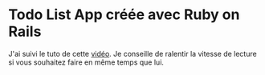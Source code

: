 # Todo List App créée avec Ruby on Rails

J'ai suivi le tuto de cette [vidéo](https://www.youtube.com/watch?v=fd1Vn-Wvy2w).
Je conseille de ralentir la vitesse de lecture si vous souhaitez faire en même temps que lui.
